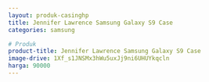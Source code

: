 ```yaml
---
layout: produk-casinghp
title: Jennifer Lawrence Samsung Galaxy S9 Case
categories: samsung

# Produk
product-title: Jennifer Lawrence Samsung Galaxy S9 Case
image-drive: 1Xf_s1JNSMx3hWu5uxJj9ni6UHUYkqcln
harga: 90000
---
```

